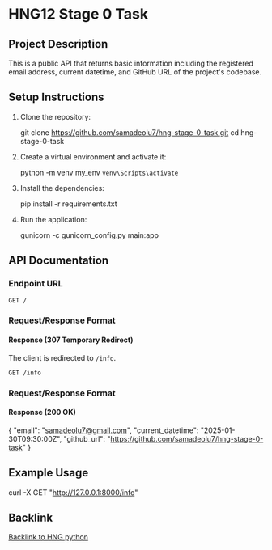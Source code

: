 # HNG12 Stage 0 Task

## Project Description

This is a public API that returns basic information including the registered email address, current datetime, and GitHub URL of the project's codebase.

## Setup Instructions

1. Clone the repository:

    git clone https://github.com/samadeolu7/hng-stage-0-task.git
    cd hng-stage-0-task


2. Create a virtual environment and activate it:

    python -m venv my_env
    `venv\Scripts\activate`


3. Install the dependencies:

    pip install -r requirements.txt


4. Run the application:

    gunicorn -c gunicorn_config.py main:app


## API Documentation

### Endpoint URL

`GET /`

### Request/Response Format

#### Response (307 Temporary Redirect)
The client is redirected to `/info`.

`GET /info`

### Request/Response Format

#### Response (200 OK)

{
  "email": "samadeolu7@gmail.com",
  "current_datetime": "2025-01-30T09:30:00Z",
  "github_url": "https://github.com/samadeolu7/hng-stage-0-task"
}

## Example Usage


curl -X GET "http://127.0.0.1:8000/info"


## Backlink

[Backlink to HNG python](https://hng.tech/hire/python-developers)